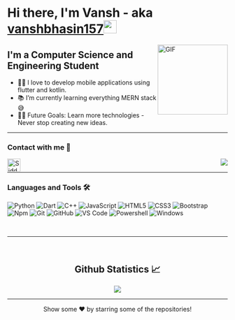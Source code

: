 # Hi there, I'm Vansh - aka [vanshbhasin157](https://github.com/vanshbhasin157)<img width="30px" src="https://media.tenor.com/images/3b388fe03da271d2674faf85eb7c3fcd/tenor.gif" />

<img align="right" alt="GIF" height="160px" src="https://media.giphy.com/media/du3J3cXyzhj75IOgvA/giphy.gif">

## I'm a Computer Science and Engineering Student 

- 👨‍:iphone: I love to develop mobile applications using flutter and kotlin.
- 📚 I’m currently learning everything MERN stack 😅
- 💪🏼 Future Goals: Learn more technologies - Never stop creating new ideas.

---
### Contact with me 📝

<img align="right" src="http://estruyf-github.azurewebsites.net/api/VisitorHit?user=Siddhant356&repo=Siddhant356&countColorcountColor&countColor=%237B1E7B" />

[<img align="left" alt="Siddhant356 | LinkedIn" height="30px" src="https://www.flaticon.com/svg/static/icons/svg/725/725337.svg"/>][linkedin]


<br />

---

### Languages and Tools 🛠 
![Python](http://img.shields.io/badge/-Python-3776AB?style=flat-square&logo=python&logoColor=ffffff)
![Dart](https://img.shields.io/badge/-Dart-468BFA?style=flat-square&logo=dart&logoColor=ffffff)
![C++](https://img.shields.io/badge/-C++-A8B9CC?style=flat-square&logo=c&logoColor=ffffff)
![JavaScript](https://img.shields.io/badge/-JavaScript-%23F7DF1C?style=flat-square&logo=javascript&logoColor=000000&labelColor=%23F7DF1C&color=%23FFCE5A)
![HTML5](https://img.shields.io/badge/-HTML5-%23E44D27?style=flat-square&logo=html5&logoColor=ffffff)
![CSS3](https://img.shields.io/badge/-CSS3-%231572B6?style=flat-square&logo=css3)
![Bootstrap](https://img.shields.io/badge/-Bootstrap-563D7C?style=flat-square&logo=Bootstrap)
![Npm](https://img.shields.io/badge/-npm-CB3837?style=flat-square&logo=npm)
![Git](https://img.shields.io/badge/-Git-%23F05032?style=flat-square&logo=git&logoColor=%23ffffff)
![GitHub](https://img.shields.io/badge/-GitHub-181717?style=flat-square&logo=github)
![VS Code](http://img.shields.io/badge/-VS%20Code-007ACC?style=flat-square&logo=visual-studio-code&logoColor=ffffff)
![Powershell](http://img.shields.io/badge/-Powershell-5391FE?style=flat-square&logo=powershell&logoColor=ffffff)
![Windows](http://img.shields.io/badge/-Windows-0078D6?style=flat-square&logo=windows&logoColor=ffffff)

<br/>

---

<br/>

  <h2 align="center"> Github Statistics 📈 </h2>
  
  <div align="center"> 
     <a href="">
      <img align="center" src="https://github-readme-stats-sigma-five.vercel.app/api?username=Siddhant356&show_icons=true&count_private=true&theme=react&line_height=40" />
    </a>
</div

<br/>

---

<p align="center">
Show some ❤️ by starring some of the repositories!
</p>

[linkedin]: https://www.linkedin.com/in/siddhant-shukla-dev/
